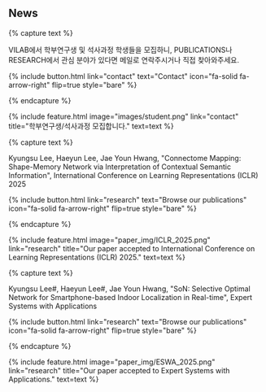 ---
---

## News

{% capture text %}

VILAB에서 학부연구생 및 석사과정 학생들을 모집하니, PUBLICATIONS나 RESEARCH에서 관심 분야가 있다면 메일로 연락주시거나 직접 찾아와주세요.

{%
  include button.html
  link="contact"
  text="Contact"
  icon="fa-solid fa-arrow-right"
  flip=true
  style="bare"
%}

{% endcapture %}

{%
  include feature.html
  image="images/student.png"
  link="contact"
  title="학부연구생/석사과정 모집합니다."
  text=text
%}

{% capture text %}

Kyungsu Lee, Haeyun Lee, Jae Youn Hwang, "Connectome Mapping: Shape-Memory Network via Interpretation of Contextual Semantic Information", International Conference on Learning Representations (ICLR) 2025

{%
  include button.html
  link="research"
  text="Browse our publications"
  icon="fa-solid fa-arrow-right"
  flip=true
  style="bare"
%}

{% endcapture %}

{%
  include feature.html
  image="paper_img/ICLR_2025.png"
  link="research"
  title="Our paper accepted to International Conference on Learning Representations (ICLR) 2025."
  text=text
%}


{% capture text %}

Kyungsu Lee#, Haeyun Lee#, Jae Youn Hwang, "SoN: Selective Optimal Network for Smartphone-based Indoor Localization in Real-time", Expert Systems with Applications

{%
  include button.html
  link="research"
  text="Browse our publications"
  icon="fa-solid fa-arrow-right"
  flip=true
  style="bare"
%}

{% endcapture %}

{%
  include feature.html
  image="paper_img/ESWA_2025.png"
  link="research"
  title="Our paper accepted to Expert Systems with Applications."
  text=text
%}
